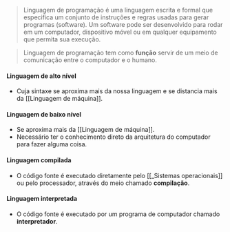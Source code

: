 > Linguagem de programação é uma linguagem escrita e formal que especifica um conjunto de instruções e regras usadas para gerar programas (software). Um software pode ser desenvolvido para rodar em um computador, dispositivo móvel ou em qualquer equipamento que permita sua execução.

> Linguagem de programação tem como **função** servir de um meio de comunicação entre o computador e o humano.

#### Linguagem de alto nível
- Cuja sintaxe se aproxima mais da nossa linguagem e se distancia mais da [[Linguagem de máquina]].

#### Linguagem de baixo nível
- Se aproxima mais da [[Linguagem de máquina]].
- Necessário ter o conhecimento direto da arquitetura do computador para fazer alguma coisa.

#### Linguagem compilada
- O código fonte é executado diretamente pelo [[_Sistemas operacionais]] ou pelo processador, através do meio chamado **compilação**.

#### Linguagem interpretada
- O código fonte é executado por um programa de computador chamado **interpretador**.


